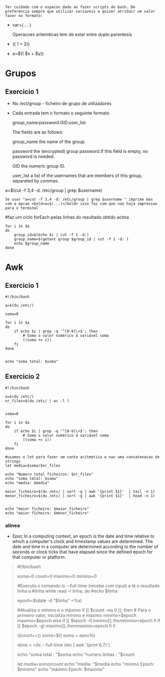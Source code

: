     Ter cuidado com o espacos dado ao fazer scripts de bash. De preferencia sempre que utilizar variaveis e quiser atribuir um valor fazer no formato:

+ var=( ... ) 

    Operacoes aritemticas tem de estar entre duplo parentesis

+ (( 1 + 2))
+ a=$(( $x + $y))

# Grupos 

## Exercicio 1

+ No /ect/group - ficheiro de grupo de utilizadores 
+ Cada entrada tem o formato o seguinte formato

    group_name:password:GID:user_list

    The fields are as follows:

    group_name  the name of the group.

    password    the (encrypted) group password.If this field is empty, no password is needed.

    GID         the numeric group ID.

    user_list   a list of the usernames that are members of  this group, separated by commas.



a=$(cut -f 3,4 -d: /etc/group | grep $username)

    Se usar "a=cut -f 3,4 -d: /etc/group | grep $username " imprime mas com a opcao <bold>a=$(...)</bold> isso faz com que nao haja impressao para o terminal

#faz um ciclo forEach pelas linhas do resultado obtido acima

    for i in $a
    do 
        group_id=$(echo $i | cut -f 1 -d:)
        group_name=$(getent group $group_id | cut -f 1 -d: )
        echo $group_name
    done


# Awk

## Exercicio 1

    #!/bin/bash

    a=$(du /etc/)

    soma=0

    for i in $a
    do 
        if echo $i | grep -q '^[0-9]\+$'; then
            # Soma o valor numérico à variável soma
            ((soma += i))
        fi
    done


    echo "soma total: $soma"


## Exercicio 2 
    #!/bin/bash

    a=$(du /etc/)
    nr_files=$(du /etc/ | wc -l )


    soma=0

    for i in $a
    do 
        if echo $i | grep -q '^[0-9]\+$'; then
            # Soma o valor numérico à variável soma
            ((soma += i))
        fi
    done

    #usamos o let para fazer um conta aritmetica e nao uma concatenacao de strings
    let media=$soma/$nr_files

    echo "Numero total ficheiros: $nr_files"
    echo "soma total: $soma"
    echo "media: $media"

    maior_ficheiro=$(du /etc/ | sort -g | awk '{print $1}'  | tail -n 1)
    menor_ficheiro=$(du /etc/ | sort -g | awk '{print $1}'  | head -n 1)


    echo "maior ficheiro: $maior_ficheiro"
    echo "maior ficheiro: $menor_ficheiro"

### alinea 

+ Epoc
    In a computing context, an epoch is the date and time relative to which a computer's clock and timestamp values are determined.
    The date and time in a computer are determined according to the number of seconds or clock ticks that have elapsed since the defined epoch for that computer or platform.

>#!/bin/bash
>
>
>soma=0
>count=0
>maximo=0
>minimo=0
>
>#Executa o comando ls --full-time (recebe com input) e lê o resultado linha a 
>#linha
>while read -r linha; 
>do
>    #echo $linha
>
>    epoch=$(date -d "$linha" +%s)
>    
>    #Atualiza o mínimo e o máximo
>    if [[ $count -eq 0 ]]; then
>        # Para o primeiro valor, inicializa mínimo e máximo
>        minimo=$epoch
>        maximo=$epoch
>    else
>        if [[ $epoch -lt $minimo ]]; then
>            minimo=$epoch
>        fi
>        if [[ $epoch -gt $maximo ]]; then
>            maximo=$epoch
>        fi
>    fi
>    
>    ((count++))
>    soma=$(( soma + epoch))
>
>done < <(ls --full-time /etc | awk '{print $6,$7}')
>
>echo "soma total : "$soma
>echo "numero linhas : "$count
>
>let media=$soma/$count
>echo "media: "$media
>echo "mínimo Epoch: $minimo"
>echo "máximo Epoch: $maximo"
